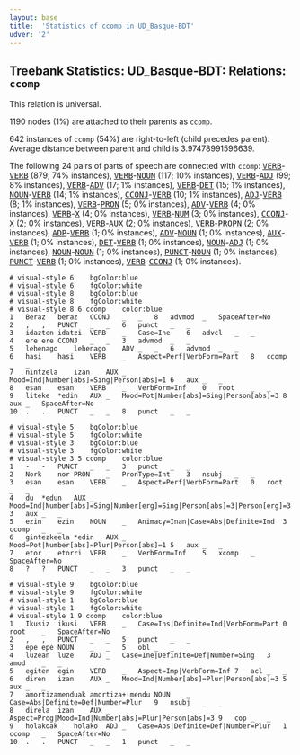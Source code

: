 ```yaml
---
layout: base
title:  'Statistics of ccomp in UD_Basque-BDT'
udver: '2'
---
```


## Treebank Statistics: UD_Basque-BDT: Relations: `ccomp`

This relation is universal.

1190 nodes (1%) are attached to their parents as `ccomp`.

642 instances of `ccomp` (54%) are right-to-left (child precedes parent).
Average distance between parent and child is 3.97478991596639.

The following 24 pairs of parts of speech are connected with `ccomp`: <tt><a href="eu_bdt-pos-VERB.html">VERB</a></tt>-<tt><a href="eu_bdt-pos-VERB.html">VERB</a></tt> (879; 74% instances), <tt><a href="eu_bdt-pos-VERB.html">VERB</a></tt>-<tt><a href="eu_bdt-pos-NOUN.html">NOUN</a></tt> (117; 10% instances), <tt><a href="eu_bdt-pos-VERB.html">VERB</a></tt>-<tt><a href="eu_bdt-pos-ADJ.html">ADJ</a></tt> (99; 8% instances), <tt><a href="eu_bdt-pos-VERB.html">VERB</a></tt>-<tt><a href="eu_bdt-pos-ADV.html">ADV</a></tt> (17; 1% instances), <tt><a href="eu_bdt-pos-VERB.html">VERB</a></tt>-<tt><a href="eu_bdt-pos-DET.html">DET</a></tt> (15; 1% instances), <tt><a href="eu_bdt-pos-NOUN.html">NOUN</a></tt>-<tt><a href="eu_bdt-pos-VERB.html">VERB</a></tt> (14; 1% instances), <tt><a href="eu_bdt-pos-CCONJ.html">CCONJ</a></tt>-<tt><a href="eu_bdt-pos-VERB.html">VERB</a></tt> (10; 1% instances), <tt><a href="eu_bdt-pos-ADJ.html">ADJ</a></tt>-<tt><a href="eu_bdt-pos-VERB.html">VERB</a></tt> (8; 1% instances), <tt><a href="eu_bdt-pos-VERB.html">VERB</a></tt>-<tt><a href="eu_bdt-pos-PRON.html">PRON</a></tt> (5; 0% instances), <tt><a href="eu_bdt-pos-ADV.html">ADV</a></tt>-<tt><a href="eu_bdt-pos-VERB.html">VERB</a></tt> (4; 0% instances), <tt><a href="eu_bdt-pos-VERB.html">VERB</a></tt>-<tt><a href="eu_bdt-pos-X.html">X</a></tt> (4; 0% instances), <tt><a href="eu_bdt-pos-VERB.html">VERB</a></tt>-<tt><a href="eu_bdt-pos-NUM.html">NUM</a></tt> (3; 0% instances), <tt><a href="eu_bdt-pos-CCONJ.html">CCONJ</a></tt>-<tt><a href="eu_bdt-pos-X.html">X</a></tt> (2; 0% instances), <tt><a href="eu_bdt-pos-VERB.html">VERB</a></tt>-<tt><a href="eu_bdt-pos-AUX.html">AUX</a></tt> (2; 0% instances), <tt><a href="eu_bdt-pos-VERB.html">VERB</a></tt>-<tt><a href="eu_bdt-pos-PROPN.html">PROPN</a></tt> (2; 0% instances), <tt><a href="eu_bdt-pos-ADP.html">ADP</a></tt>-<tt><a href="eu_bdt-pos-VERB.html">VERB</a></tt> (1; 0% instances), <tt><a href="eu_bdt-pos-ADV.html">ADV</a></tt>-<tt><a href="eu_bdt-pos-NOUN.html">NOUN</a></tt> (1; 0% instances), <tt><a href="eu_bdt-pos-AUX.html">AUX</a></tt>-<tt><a href="eu_bdt-pos-VERB.html">VERB</a></tt> (1; 0% instances), <tt><a href="eu_bdt-pos-DET.html">DET</a></tt>-<tt><a href="eu_bdt-pos-VERB.html">VERB</a></tt> (1; 0% instances), <tt><a href="eu_bdt-pos-NOUN.html">NOUN</a></tt>-<tt><a href="eu_bdt-pos-ADJ.html">ADJ</a></tt> (1; 0% instances), <tt><a href="eu_bdt-pos-NOUN.html">NOUN</a></tt>-<tt><a href="eu_bdt-pos-NOUN.html">NOUN</a></tt> (1; 0% instances), <tt><a href="eu_bdt-pos-PUNCT.html">PUNCT</a></tt>-<tt><a href="eu_bdt-pos-NOUN.html">NOUN</a></tt> (1; 0% instances), <tt><a href="eu_bdt-pos-PUNCT.html">PUNCT</a></tt>-<tt><a href="eu_bdt-pos-VERB.html">VERB</a></tt> (1; 0% instances), <tt><a href="eu_bdt-pos-VERB.html">VERB</a></tt>-<tt><a href="eu_bdt-pos-CCONJ.html">CCONJ</a></tt> (1; 0% instances).


~~~ conllu
# visual-style 6	bgColor:blue
# visual-style 6	fgColor:white
# visual-style 8	bgColor:blue
# visual-style 8	fgColor:white
# visual-style 8 6 ccomp	color:blue
1	Beraz	beraz	CCONJ	_	_	8	advmod	_	SpaceAfter=No
2	,	,	PUNCT	_	_	6	punct	_	_
3	idazten	idatzi	VERB	_	Case=Ine	6	advcl	_	_
4	ere	ere	CCONJ	_	_	3	advmod	_	_
5	lehenago	lehenago	ADV	_	_	6	advmod	_	_
6	hasi	hasi	VERB	_	Aspect=Perf|VerbForm=Part	8	ccomp	_	_
7	nintzela	izan	AUX	_	Mood=Ind|Number[abs]=Sing|Person[abs]=1	6	aux	_	_
8	esan	esan	VERB	_	VerbForm=Inf	0	root	_	_
9	liteke	*edin	AUX	_	Mood=Pot|Number[abs]=Sing|Person[abs]=3	8	aux	_	SpaceAfter=No
10	.	.	PUNCT	_	_	8	punct	_	_

~~~


~~~ conllu
# visual-style 5	bgColor:blue
# visual-style 5	fgColor:white
# visual-style 3	bgColor:blue
# visual-style 3	fgColor:white
# visual-style 3 5 ccomp	color:blue
1	-	-	PUNCT	_	_	3	punct	_	_
2	Nork	nor	PRON	_	PronType=Int	3	nsubj	_	_
3	esan	esan	VERB	_	Aspect=Perf|VerbForm=Part	0	root	_	_
4	du	*edun	AUX	_	Mood=Ind|Number[abs]=Sing|Number[erg]=Sing|Person[abs]=3|Person[erg]=3	3	aux	_	_
5	ezin	ezin	NOUN	_	Animacy=Inan|Case=Abs|Definite=Ind	3	ccomp	_	_
6	gintezkeela	*edin	AUX	_	Mood=Pot|Number[abs]=Plur|Person[abs]=1	5	aux	_	_
7	etor	etorri	VERB	_	VerbForm=Inf	5	xcomp	_	SpaceAfter=No
8	?	?	PUNCT	_	_	3	punct	_	_

~~~


~~~ conllu
# visual-style 9	bgColor:blue
# visual-style 9	fgColor:white
# visual-style 1	bgColor:blue
# visual-style 1	fgColor:white
# visual-style 1 9 ccomp	color:blue
1	Ikusiz	ikusi	VERB	_	Case=Ins|Definite=Ind|VerbForm=Part	0	root	_	SpaceAfter=No
2	,	,	PUNCT	_	_	5	punct	_	_
3	epe	epe	NOUN	_	_	5	obl	_	_
4	luzean	luze	ADJ	_	Case=Ine|Definite=Def|Number=Sing	3	amod	_	_
5	egiten	egin	VERB	_	Aspect=Imp|VerbForm=Inf	7	acl	_	_
6	diren	izan	AUX	_	Mood=Ind|Number[abs]=Plur|Person[abs]=3	5	aux	_	_
7	amortizamenduak	amortiza+!mendu	NOUN	_	Case=Abs|Definite=Def|Number=Plur	9	nsubj	_	_
8	direla	izan	AUX	_	Aspect=Prog|Mood=Ind|Number[abs]=Plur|Person[abs]=3	9	cop	_	_
9	holakoak	holako	ADJ	_	Case=Abs|Definite=Def|Number=Plur	1	ccomp	_	SpaceAfter=No
10	.	.	PUNCT	_	_	1	punct	_	_

~~~


